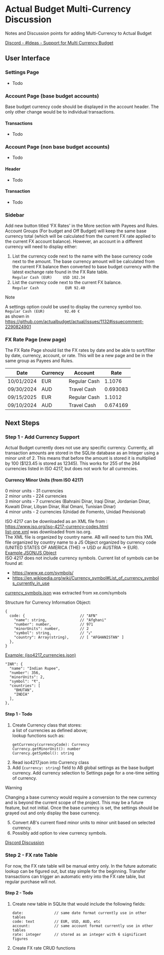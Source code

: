 # Actual Budget Multi-Currency Discussion
Notes and Discussion points for adding Multi-Currency to Actual Budget

[Discord - #Ideas - Support for Multi Currency Budget](https://discord.com/channels/937901803608096828/1224674202083393597)

## User Interface

### Settings Page
- Todo

### Account Page (base budget accounts)
Base budget currency code should be displayed in the account header.  The only other change would be to individual transactions.
#### Transactions
- Todo

### Account Page (non base budget accounts)
- Todo
#### Header
- Todo
#### Transaction
- Todo

### Sidebar
Add new button titled 'FX Rates' in the More section with Payees and Rules.<br/>
Account Groups (For budget and Off Budget) will keep the same base currency total (which will be calculated from the current FX rate applied to the current FX account balance).  However, an account in a different currency will need to display either:
1) List the currency code next to the name with the base currency code next to the amount.  The base currency amount will be calculated from the current FX balance then converted to base budget currency with the latest exchange rate found in the FX Rate table.<br/>
   ```Regular Cash (EUR)     USD 102.34```
2) List the currency code next to the current FX balance.<br/>
   ```Regular Cash            EUR 92.40```
> [!NOTE]  
> A settings option could be used to display the currency symbol too.  
> ```Regular Cash (EUR)         92.40 €```  
> as shown in https://github.com/actualbudget/actual/issues/1132#issuecomment-2290824901

### FX Rate Page (new page)
The FX Rate Page should list the FX rates by date and be able to sort/filter by date, currency, account, or rate.  This will be a new page and be in the same group as Payees and Rules.

|    Date    | Currency |   Account    |   Rate    |
| ---------- | -------- | ------------ | --------- |
| 10/01/2024 |   EUR    | Regular Cash |  1.1076   |
| 09/30/2024 |   AUD    | Travel Cash  |  0.693083 |
| 09/15/2025 |   EUR    | Regular Cash |  1.1012   |
| 09/10/2024 |   AUD    | Travel Cash  |  0.674169 |

## Next Steps
### Step 1 - Add Currency Support

Actual Budget currently does not use any specific currency.  Currently, all transaction amounts are stored in the SQLite database as an Integer using a minor unit of 2.  This means that before the amount is stored it is multiplied by 100 ($123.45 is stored as 12345).  This works for 255 of the 264 currencies listed in ISO 4217, but does not work for all currencies. <br/>
#### Currency Minor Units (from ISO 4217)
0 minor units - 31 currencies <br/>
2 minor units - 224 currencies </br>
3 minor units - 7 currencies (Bahraini Dinar, Iraqi Dinar, Jordanian Dinar, Kuwaiti Dinar, Libyan Dinar, Rial Omani, Tunisian Dinar) <br/>
4 minor units - 2 currencies (Unidad de Fomento, Unidad Previsional)

ISO 4217 can be downloaded as an XML file from :<br/>
https://www.iso.org/iso-4217-currency-codes.html <br/>
[list-one.xml](list-one.xml) was downloaded from iso.org.<br/>
The XML file is organized by country name.  AB will need to turn this XML file organized by country name to a JS Object organized by currency code (UNITED STATES OF AMERICA (THE) -> USD or AUSTRIA -> EUR).<br/>
[Example JSON/JS Object](iso4217_currencies.json)<br/>
ISO 4217 does not include currency symbols.  Current list of symbols can be found at:
- https://www.xe.com/symbols/
- https://en.wikipedia.org/wiki/Currency_symbol#List_of_currency_symbols_currently_in_use

[currency_symbols.json](currency_symbols.json) was extracted from xe.com/symbols

Structure for Currency Information Object:
```
{
  code: {                         // "AFN"
    "name": string,               // "Afghani"
    "number": number,             // 971
    "minorUnits": number,         // 2
    "symbol": string,             // "؋"
    "country": Array(string),     // [ "AFGHANISTAN" ]
  },
}
```
[Example: (iso4217_currencies.json)](iso4217_currencies.json)
```
"INR": {
  "name": "Indian Rupee",
  "number": 356,
  "minorUnits": 2,
  "symbol": "₹",
  "countries": [
    "BHUTAN",
    "INDIA"
  ],
},
```

#### Step 1 - Todo
1) Create Currency class that stores:<br/>
   a list of currencies as defined above;<br/>
   lookup functions such as:
   ```
   getCurrency(currencyCode): Currency
   Currency.getMinorUnit(): number
   Currency.getSymbol(): string
   ```
2) Read iso4217.json into Currency class 
3) Add {```currency: string```} field to AB global settings as the base budget currency.  Add currency selection to Settings page for a one-time setting of currency.
> [!WARNING]
> Changing a base currency would require a conversion to the new currency and is beyond the current scope of the project. This may be a future feature, but not initial.  Once the base currency is set, the settings should be grayed out and only display the base currency.
5) Convert AB's current fixed minor units to minor unit based on selected currency.
6) Possibly add option to view currency symbols.

[Discord Discussion](https://discord.com/channels/937901803608096828/1224674202083393597/1290451173433675889)

### Step 2 - FX rate Table
For now, the FX rate table will be manual entry only.  In the future automatic lookup can be figured out, but stay simple for the beginning.  Transfer transactions can trigger an automatic entry into the FX rate table, but regular purchase will not.
#### Step 2 - Todo
1) Create new table in SQLite that would include the following fields:
   ```
   date:              // same date format currently use in other tables
   code: text         // EUR, USD, AUD, etc
   account:           // same account format currently use in other tables
   rate: integer      // stored as an integer with 6 significant figures
   ```
2) Create FX rate CRUD functions
